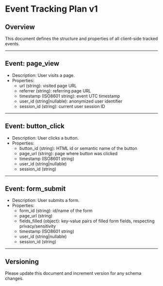 # Event Tracking Plan v1

## Overview
This document defines the structure and properties of all client-side tracked events.

---

## Event: page_view
- Description: User visits a page.
- Properties:
  - url (string): visited page URL
  - referrer (string): referring page URL
  - timestamp (ISO8601 string): event UTC timestamp
  - user_id (string|nullable): anonymized user identifier
  - session_id (string): current user session ID

---

## Event: button_click
- Description: User clicks a button.
- Properties:
  - button_id (string): HTML id or semantic name of the button
  - page_url (string): page where button was clicked
  - timestamp (ISO8601 string)
  - user_id (string|nullable)
  - session_id (string)

---

## Event: form_submit
- Description: User submits a form.
- Properties:
  - form_id (string): id/name of the form
  - page_url (string)
  - fields_filled (object): key-value pairs of filled form fields, respecting privacy/sensitivity
  - timestamp (ISO8601 string)
  - user_id (string|nullable)
  - session_id (string)

---

## Versioning
Please update this document and increment version for any schema changes.
